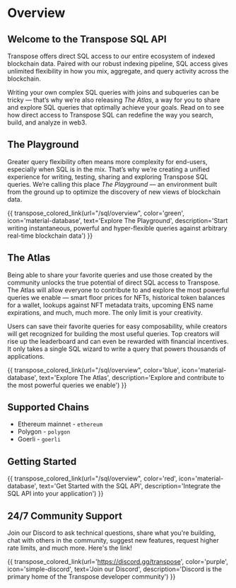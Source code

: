 # Overview

## Welcome to the Transpose SQL API
Transpose offers direct SQL access to our entire ecosystem of indexed blockchain data. Paired with our robust indexing pipeline, SQL access gives unlimited flexibility in how you mix, aggregate, and query activity across the blockchain. 

Writing your own complex SQL queries with joins and subqueries can be tricky — that’s why we’re also releasing *The Atlas*, a way for you to share and explore SQL queries that optimally achieve your goals. Read on to see how direct access to Transpose SQL can redefine the way you search, build, and analyze in web3. 

## The Playground
Greater query flexibility often means more complexity for end-users, especially when SQL is in the mix. That’s why we’re creating a unified experience for writing, testing, sharing and exploring Transpose SQL queries. We’re calling this place *The Playground* — an environment built from the ground up to optimize the discovery of new views of blockchain data.

{{ transpose_colored_link(url="/sql/overview", color='green', icon='material-database', text='Explore The Playground', description='Start writing instantaneous, powerful and hyper-flexible queries against arbitrary real-time blockchain data') }}

## The Atlas
Being able to share your favorite queries and use those created by the community unlocks the true potential of direct SQL access to Transpose. The Atlas will allow everyone to contribute to and explore the most powerful queries we enable — smart floor prices for NFTs, historical token balances for a wallet, lookups against NFT metadata traits, upcoming ENS name expirations, and much, much more. The only limit is your creativity.

Users can save their favorite queries for easy composability, while creators will get recognized for building the most useful queries. Top creators will rise up the leaderboard and can even be rewarded with financial incentives. It only takes a single SQL wizard to write a query that powers thousands of applications.

{{ transpose_colored_link(url="/sql/overview", color='blue', icon='material-database', text='Explore The Atlas', description='Explore and contribute to the most powerful queries we enable') }}

## Supported Chains
* Ethereum mainnet - `ethereum`
* Polygon - `polygon`
* Goerli - `goerli`

## Getting Started

{{ transpose_colored_link(url="/sql/overview", color='red', icon='material-database', text='Get Started with the SQL API', description='Integrate the SQL API into your application') }}

## 24/7 Community Support
Join our Discord to ask technical questions, share what you're building, chat with others in the community, suggest new features, request higher rate limits, and much more. Here's the link!

{{ transpose_colored_link(url='https://discord.gg/transpose', color='purple', icon='simple-discord', text='Join our Discord', description='Discord is the primary home of the Transpose developer community') }}